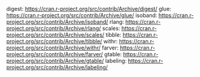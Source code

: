 
digest: https://cran.r-project.org/src/contrib/Archive/digest/
glue: https://cran.r-project.org/src/contrib/Archive/glue/
isoband: https://cran.r-project.org/src/contrib/Archive/isoband/
rlang: https://cran.r-project.org/src/contrib/Archive/rlang/
scales: https://cran.r-project.org/src/contrib/Archive/scales/
tibble: https://cran.r-project.org/src/contrib/Archive/tibble/
withr: https://cran.r-project.org/src/contrib/Archive/withr/
farver: https://cran.r-project.org/src/contrib/Archive/farver/
gtable: https://cran.r-project.org/src/contrib/Archive/gtable/
labeling: https://cran.r-project.org/src/contrib/Archive/labeling/

